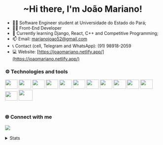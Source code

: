 <h1 align="center">~Hi there, I'm João Mariano!</h1>

- 🧑‍🎓 Software Engineer student at Universidade do Estado do Pará;
- 👨‍💻 Front-End Developer
- 📝 Currently learning Django, React, C++ and Competitive Programming;
- 📫 Email: marianojoao52@gmail.com
- 📞 Contact (cell, Telegram and WhatsApp): (91) 98918-2059
- 💻 Website: [https://joaomariano.netlify.app/](https://joaomariano.netlify.app/)

### ⚙️ Technologies and tools
 <div style="display: inline_block">
    <img alling="center" height="30" width="40" src="https://cdn.jsdelivr.net/gh/devicons/devicon/icons/javascript/javascript-original.svg" />
    <img alling="center" height="30" width="40" src="https://cdn.jsdelivr.net/gh/devicons/devicon/icons/typescript/typescript-original.svg" />
    <img alling="center" height="30" width="40" src="https://cdn.jsdelivr.net/gh/devicons/devicon/icons/react/react-original.svg" />
    <img alling="center" height="30" width="40" src="https://cdn.jsdelivr.net/gh/devicons/devicon/icons/python/python-original.svg" />
    <img alling="center" height="30" width="40" src="https://cdn.jsdelivr.net/gh/devicons/devicon/icons/django/django-plain.svg" />
    <img alling="center" height="30" width="40" src="https://cdn.jsdelivr.net/gh/devicons/devicon/icons/html5/html5-original.svg" />
    <img alling="center" height="30" width="40" src="https://cdn.jsdelivr.net/gh/devicons/devicon/icons/css3/css3-original.svg" />
    <img alling="center" height="30" width="40" src="https://cdn.jsdelivr.net/gh/devicons/devicon/icons/bootstrap/bootstrap-original.svg" />
    <img alling="center" height="30" width="40" src="https://cdn.jsdelivr.net/gh/devicons/devicon/icons/c/c-original.svg" />
    <img alling="center" height="30" width="40" src="https://cdn.jsdelivr.net/gh/devicons/devicon/icons/cplusplus/cplusplus-original.svg" />
    <img alling="center" height="30" width="40" src="https://cdn.jsdelivr.net/gh/devicons/devicon/icons/java/java-plain.svg" />  
    <img alling="center" height="30" width="40" src="https://cdn.jsdelivr.net/gh/devicons/devicon/icons/linux/linux-original.svg" />
    <img alling="center" height="35" width="45" src="https://cdn.jsdelivr.net/gh/devicons/devicon/icons/docker/docker-plain.svg" />
</div>
<br>

### 🌐 Connect with me
<div>
  <a href="https://br.linkedin.com/in/joaomariano52?trk=people-guest_people_search-card" target="_blank"><img src="https://img.shields.io/badge/-LinkedIn-%230077B5?style=for-the-badge&logo=linkedin&logoColor=white" target="_blank"></a>
</div>
<br>

<details>
  <summary>Stats</summary>
 
  ![](http://github-profile-summary-cards.vercel.app/api/cards/profile-details?username=JoonMarion&theme=tokyonight) 
  ![](http://github-profile-summary-cards.vercel.app/api/cards/repos-per-language?username=JoonMarion&theme=tokyonight) ![](http://github-profile-summary-cards.vercel.app/api/cards/stats?username=JoonMarion&theme=tokyonight) 
  ![](http://github-profile-summary-cards.vercel.app/api/cards/productive-time?username=JoonMarion&theme=tokyonight&utcOffset=8) [![GitHub Streak](https://github-readme-streak-stats.herokuapp.com?user=JoonMarion&theme=tokyonight&hide_border=true&border_radius=5&card_width=340&card_height=200&hide_current_streak=true)](https://git.io/streak-stats)
 
</details>

